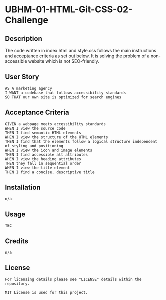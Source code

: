 # UBHM-01-HTML-Git-CSS-02-Challenge

## Description

The code written in index.html and style.css follows the main instructions and acceptance criteria as set out below. It is solving the problem of a non-accessible website which is not SEO-friendly.

## User Story

```
AS A marketing agency
I WANT a codebase that follows accessibility standards
SO THAT our own site is optimized for search engines
```

## Acceptance Criteria

```
GIVEN a webpage meets accessibility standards
WHEN I view the source code
THEN I find semantic HTML elements
WHEN I view the structure of the HTML elements
THEN I find that the elements follow a logical structure independent of styling and positioning
WHEN I view the icon and image elements
THEN I find accessible alt attributes
WHEN I view the heading attributes
THEN they fall in sequential order
WHEN I view the title element
THEN I find a concise, descriptive title
```
## Installation
```
n/a
```
## Usage
```
TBC
```
## Credits
```
n/a
```
## License
```
For licensing details please see "LICENSE" details within the repository.

MIT License is used for this project.
```
